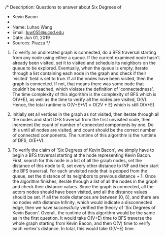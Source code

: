 /* Description: Questions to answer about Six Degrees of
 * Kevin Bacon
 *
 * Name: Luhao Wang
 * Email: luw055@ucsd.edu
 * Date: Jun 01, 2019
 * Sources: Piazza
 */

 1. To verify an undirected graph is connected, do a BFS traversal starting
 from any node using either a queue. If the current examined node 
 hasn't already been visited, set it to visited and schedule its neighbors on 
 the queue to be explored. Eventually, when the queue is empty, 
 iterate through a list containing each node in the graph and check if their 
 'visited' field is set to true. If all the nodes have been visited, then 
 the graph is connected. If not, that means there was some node that couldn't be
 reached, which violates the definition of 'connectedness'. The time complexity
 of this algorithm is the complexity of BFS which is O(V+E), as well as the
 time to verify all the nodes are visited, O(V). Hence, the total runtime is
 O(V+E+V) = O(2V + E) which is still O(V+E).
 
 2. Initially set all vertices in the graph as not visited, then iterate through
 all the nodes and start DFS traversal from the first unvisited node, then 
 increment the count of number of connected components by one. Do this until 
 all nodes are visited, and count should be the correct number of connected
 components. The runtime of this algorithm is the runtime of DFS, O(E+V).

 3. To verify the claim of 'Six Degrees of Kevin Bacon', we simply have to begin
 a BFS traversal starting at the node representing Kevin Bacon. First, search 
 for this node in a list of all the graph nodes, set the distance of this node
 to 0, set every other distance to INF and then start the BFS traversal. 
 For each unvisited node that is popped from the queue, set the distance of 
 its neighbors to previous distance + 1. Once the algorithm finishes, 
 iterate through a list of all the nodes in the graph and check their distance 
 values. Since the graph is connected, all the actors nodes should have been
 visited, and all the distance values should be set. If all the node distances
 are between [0, 6], and there are no nodes with distance Infinity, which would
 indicate a disconnected edge, then we have successfully verified the theory of
 'Six Degrees of Kevin Bacon'. Overall, the runtime of this algorithm would 
 be the same as in the first question. It would take O(V+E) time to BFS 
 traverse the whole graph starting from Kevin Bacon, and then O(V) time to 
 verify each vertex's distance. In total, this would take O(V+E) time. 

